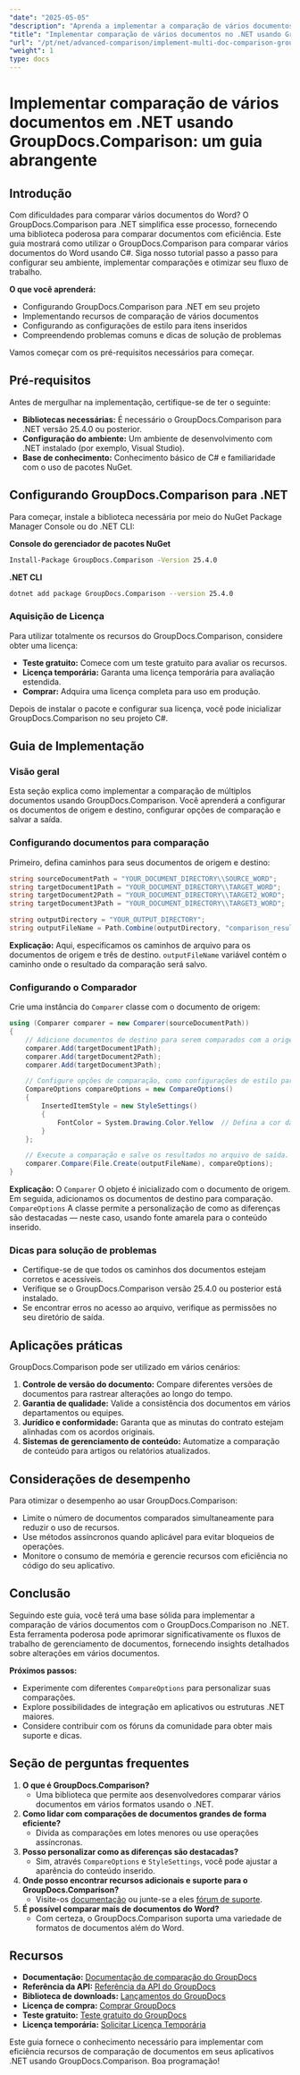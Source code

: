 ```yaml
---
"date": "2025-05-05"
"description": "Aprenda a implementar a comparação de vários documentos com o GroupDocs.Comparison para .NET. Este guia aborda a instalação, configuração e aplicações práticas."
"title": "Implementar comparação de vários documentos no .NET usando GroupDocs.Comparison"
"url": "/pt/net/advanced-comparison/implement-multi-doc-comparison-groupdocs-net/"
"weight": 1
type: docs
---
```

# Implementar comparação de vários documentos em .NET usando GroupDocs.Comparison: um guia abrangente

## Introdução

Com dificuldades para comparar vários documentos do Word? O GroupDocs.Comparison para .NET simplifica esse processo, fornecendo uma biblioteca poderosa para comparar documentos com eficiência. Este guia mostrará como utilizar o GroupDocs.Comparison para comparar vários documentos do Word usando C#. Siga nosso tutorial passo a passo para configurar seu ambiente, implementar comparações e otimizar seu fluxo de trabalho.

**O que você aprenderá:**
- Configurando GroupDocs.Comparison para .NET em seu projeto
- Implementando recursos de comparação de vários documentos
- Configurando as configurações de estilo para itens inseridos
- Compreendendo problemas comuns e dicas de solução de problemas

Vamos começar com os pré-requisitos necessários para começar.

## Pré-requisitos

Antes de mergulhar na implementação, certifique-se de ter o seguinte:
- **Bibliotecas necessárias:** É necessário o GroupDocs.Comparison para .NET versão 25.4.0 ou posterior.
- **Configuração do ambiente:** Um ambiente de desenvolvimento com .NET instalado (por exemplo, Visual Studio).
- **Base de conhecimento:** Conhecimento básico de C# e familiaridade com o uso de pacotes NuGet.

## Configurando GroupDocs.Comparison para .NET

Para começar, instale a biblioteca necessária por meio do NuGet Package Manager Console ou do .NET CLI:

**Console do gerenciador de pacotes NuGet**
```bash
Install-Package GroupDocs.Comparison -Version 25.4.0
```

**.NET CLI**
```bash
dotnet add package GroupDocs.Comparison --version 25.4.0
```

### Aquisição de Licença

Para utilizar totalmente os recursos do GroupDocs.Comparison, considere obter uma licença:
- **Teste gratuito:** Comece com um teste gratuito para avaliar os recursos.
- **Licença temporária:** Garanta uma licença temporária para avaliação estendida.
- **Comprar:** Adquira uma licença completa para uso em produção.

Depois de instalar o pacote e configurar sua licença, você pode inicializar GroupDocs.Comparison no seu projeto C#.

## Guia de Implementação

### Visão geral
Esta seção explica como implementar a comparação de múltiplos documentos usando GroupDocs.Comparison. Você aprenderá a configurar os documentos de origem e destino, configurar opções de comparação e salvar a saída.

### Configurando documentos para comparação
Primeiro, defina caminhos para seus documentos de origem e destino:
```csharp
string sourceDocumentPath = "YOUR_DOCUMENT_DIRECTORY\\SOURCE_WORD";
string targetDocument1Path = "YOUR_DOCUMENT_DIRECTORY\\TARGET_WORD";
string targetDocument2Path = "YOUR_DOCUMENT_DIRECTORY\\TARGET2_WORD";
string targetDocument3Path = "YOUR_DOCUMENT_DIRECTORY\\TARGET3_WORD";

string outputDirectory = "YOUR_OUTPUT_DIRECTORY";
string outputFileName = Path.Combine(outputDirectory, "comparison_result.docx");
```
**Explicação:** Aqui, especificamos os caminhos de arquivo para os documentos de origem e três de destino. `outputFileName` variável contém o caminho onde o resultado da comparação será salvo.

### Configurando o Comparador
Crie uma instância do `Comparer` classe com o documento de origem:
```csharp
using (Comparer comparer = new Comparer(sourceDocumentPath))
{
    // Adicione documentos de destino para serem comparados com a origem.
    comparer.Add(targetDocument1Path);
    comparer.Add(targetDocument2Path);
    comparer.Add(targetDocument3Path);

    // Configure opções de comparação, como configurações de estilo para itens inseridos.
    CompareOptions compareOptions = new CompareOptions()
    {
        InsertedItemStyle = new StyleSettings()
        {
            FontColor = System.Drawing.Color.Yellow  // Defina a cor da fonte do conteúdo inserido como amarelo.
        }
    };

    // Execute a comparação e salve os resultados no arquivo de saída.
    comparer.Compare(File.Create(outputFileName), compareOptions);
}
```
**Explicação:** O `Comparer` O objeto é inicializado com o documento de origem. Em seguida, adicionamos os documentos de destino para comparação. `CompareOptions` A classe permite a personalização de como as diferenças são destacadas — neste caso, usando fonte amarela para o conteúdo inserido.

### Dicas para solução de problemas
- Certifique-se de que todos os caminhos dos documentos estejam corretos e acessíveis.
- Verifique se o GroupDocs.Comparison versão 25.4.0 ou posterior está instalado.
- Se encontrar erros no acesso ao arquivo, verifique as permissões no seu diretório de saída.

## Aplicações práticas
GroupDocs.Comparison pode ser utilizado em vários cenários:
1. **Controle de versão do documento:** Compare diferentes versões de documentos para rastrear alterações ao longo do tempo.
2. **Garantia de qualidade:** Valide a consistência dos documentos em vários departamentos ou equipes.
3. **Jurídico e conformidade:** Garanta que as minutas do contrato estejam alinhadas com os acordos originais.
4. **Sistemas de gerenciamento de conteúdo:** Automatize a comparação de conteúdo para artigos ou relatórios atualizados.

## Considerações de desempenho
Para otimizar o desempenho ao usar GroupDocs.Comparison:
- Limite o número de documentos comparados simultaneamente para reduzir o uso de recursos.
- Use métodos assíncronos quando aplicável para evitar bloqueios de operações.
- Monitore o consumo de memória e gerencie recursos com eficiência no código do seu aplicativo.

## Conclusão
Seguindo este guia, você terá uma base sólida para implementar a comparação de vários documentos com o GroupDocs.Comparison no .NET. Esta ferramenta poderosa pode aprimorar significativamente os fluxos de trabalho de gerenciamento de documentos, fornecendo insights detalhados sobre alterações em vários documentos.

**Próximos passos:**
- Experimente com diferentes `CompareOptions` para personalizar suas comparações.
- Explore possibilidades de integração em aplicativos ou estruturas .NET maiores.
- Considere contribuir com os fóruns da comunidade para obter mais suporte e dicas.

## Seção de perguntas frequentes
1. **O que é GroupDocs.Comparison?**
   - Uma biblioteca que permite aos desenvolvedores comparar vários documentos em vários formatos usando o .NET.
2. **Como lidar com comparações de documentos grandes de forma eficiente?**
   - Divida as comparações em lotes menores ou use operações assíncronas.
3. **Posso personalizar como as diferenças são destacadas?**
   - Sim, através `CompareOptions` e `StyleSettings`, você pode ajustar a aparência do conteúdo inserido.
4. **Onde posso encontrar recursos adicionais e suporte para o GroupDocs.Comparison?**
   - Visite-os [documentação](https://docs.groupdocs.com/comparison/net/) ou junte-se a eles [fórum de suporte](https://forum.groupdocs.com/c/comparison/).
5. **É possível comparar mais de documentos do Word?**
   - Com certeza, o GroupDocs.Comparison suporta uma variedade de formatos de documentos além do Word.

## Recursos
- **Documentação:** [Documentação de comparação do GroupDocs](https://docs.groupdocs.com/comparison/net/)
- **Referência da API:** [Referência da API do GroupDocs](https://reference.groupdocs.com/comparison/net/)
- **Biblioteca de downloads:** [Lançamentos do GroupDocs](https://releases.groupdocs.com/comparison/net/)
- **Licença de compra:** [Comprar GroupDocs](https://purchase.groupdocs.com/buy)
- **Teste gratuito:** [Teste gratuito do GroupDocs](https://releases.groupdocs.com/comparison/net/)
- **Licença temporária:** [Solicitar Licença Temporária](https://purchase.groupdocs.com/temporary-license/)

Este guia fornece o conhecimento necessário para implementar com eficiência recursos de comparação de documentos em seus aplicativos .NET usando GroupDocs.Comparison. Boa programação!